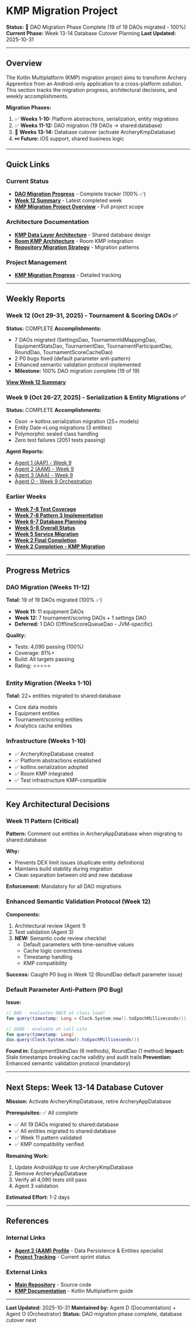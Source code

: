 # KMP Migration Project

**Status:** 🎉 DAO Migration Phase Complete (19 of 19 DAOs migrated - 100%)
**Current Phase:** Week 13-14 Database Cutover Planning
**Last Updated:** 2025-10-31

---

## Overview

The Kotlin Multiplatform (KMP) migration project aims to transform Archery Apprentice from an Android-only application to a cross-platform solution. This section tracks the migration progress, architectural decisions, and weekly accomplishments.

**Migration Phases:**
1. ✅ **Weeks 1-10:** Platform abstractions, serialization, entity migrations
2. ✅ **Weeks 11-12:** DAO migration (19 DAOs → shared:database)
3. 🔄 **Weeks 13-14:** Database cutover (activate ArcheryKmpDatabase)
4. ⏭️ **Future:** iOS support, shared business logic

---

## Quick Links

### Current Status
- **[DAO Migration Progress](DAO-Migration-Progress.md)** - Complete tracker (100% ✅)
- **[Week 12 Summary](Week-12-Summary.md)** - Latest completed week
- **[KMP Migration Project Overview](KMP%20Migration%20Project.md)** - Full project scope

### Architecture Documentation
- **[KMP Data Layer Architecture](Architecture/KMP%20Data%20Layer%20Architecture.md)** - Shared database design
- **[Room KMP Architecture](Architecture/Room%20KMP%20Architecture.md)** - Room KMP integration
- **[Repository Migration Strategy](Architecture/Repository%20Migration%20Strategy.md)** - Migration patterns

### Project Management
- **[KMP Migration Progress](Project-Management/KMP%20Migration%20Progress.md)** - Detailed tracking

---

## Weekly Reports

### Week 12 (Oct 29-31, 2025) - Tournament & Scoring DAOs ✅
**Status:** COMPLETE
**Accomplishments:**
- 7 DAOs migrated (SettingsDao, TournamentIdMappingDao, EquipmentStatsDao, TournamentDao, TournamentParticipantDao, RoundDao, TournamentScoreCacheDao)
- 2 P0 bugs fixed (default parameter anti-pattern)
- Enhanced semantic validation protocol implemented
- **Milestone:** 100% DAO migration complete (19 of 19)

**[View Week 12 Summary](Week-12-Summary.md)**

### Week 9 (Oct 26-27, 2025) - Serialization & Entity Migrations ✅
**Status:** COMPLETE
**Accomplishments:**
- Gson → kotlinx.serialization migration (25+ models)
- Entity Date→Long migrations (3 entities)
- Polymorphic sealed class handling
- Zero test failures (2051 tests passing)

**Agent Reports:**
- [Agent 1 (AAP) - Week 9](week-9/Agent-1-AAP-Week-9-Summary.md)
- [Agent 2 (AAM) - Week 9](week-9/Agent-2-AAM-Week-9-Summary.md)
- [Agent 3 (AAA) - Week 9](week-9/Agent-3-AAA-Week-9-Summary.md)
- [Agent O - Week 9 Orchestration](week-9/Agent-O-Week-9-Orchestration-Summary.md)

### Earlier Weeks
- **[Week 7-8 Test Coverage](Week%207-8%20Test%20Coverage.md)**
- **[Week 7-8 Pattern 3 Implementation](Week%207-8%20Pattern%203%20Implementation.md)**
- **[Week 6-7 Database Planning](Week%206-7%20Database%20Planning.md)**
- **[Week 5-8 Overall Status](Week%205-8%20Overall%20Status.md)**
- **[Week 5 Service Migration](Week%205%20Service%20Migration.md)**
- **[Week 2 Final Completion](Week%202%20Final%20Completion.md)**
- **[Week 2 Completion - KMP Migration](Week%202%20Completion%20-%20KMP%20Migration.md)**

---

## Progress Metrics

### DAO Migration (Weeks 11-12)
**Total:** 19 of 19 DAOs migrated (100% ✅)
- **Week 11:** 11 equipment DAOs
- **Week 12:** 7 tournament/scoring DAOs + 1 settings DAO
- **Deferred:** 1 DAO (OfflineScoreQueueDao - JVM-specific)

**Quality:**
- Tests: 4,090 passing (100%)
- Coverage: 81%+
- Build: All targets passing
- Rating: ⭐⭐⭐⭐⭐

### Entity Migration (Weeks 1-10)
**Total:** 22+ entities migrated to shared:database
- Core data models
- Equipment entities
- Tournament/scoring entities
- Analytics cache entities

### Infrastructure (Weeks 1-10)
- ✅ ArcheryKmpDatabase created
- ✅ Platform abstractions established
- ✅ kotlinx.serialization adopted
- ✅ Room KMP integrated
- ✅ Test infrastructure KMP-compatible

---

## Key Architectural Decisions

### Week 11 Pattern (Critical)
**Pattern:** Comment out entities in ArcheryAppDatabase when migrating to shared:database

**Why:**
- Prevents DEX limit issues (duplicate entity definitions)
- Maintains build stability during migration
- Clean separation between old and new database

**Enforcement:** Mandatory for all DAO migrations

### Enhanced Semantic Validation Protocol (Week 12)
**Components:**
1. Architectural review (Agent 1)
2. Test validation (Agent 3)
3. **NEW:** Semantic code review checklist
   - Default parameters with time-sensitive values
   - Cache logic correctness
   - Timestamp handling
   - KMP compatibility

**Success:** Caught P0 bug in Week 12 (RoundDao default parameter issue)

### Default Parameter Anti-Pattern (P0 Bug)
**Issue:**
```kotlin
// BAD - evaluates ONCE at class load!
fun query(timestamp: Long = Clock.System.now().toEpochMilliseconds())

// GOOD - evaluate at call site
fun query(timestamp: Long)
dao.query(Clock.System.now().toEpochMilliseconds())
```

**Found in:** EquipmentStatsDao (6 methods), RoundDao (1 method)
**Impact:** Stale timestamps breaking cache validity and audit trails
**Prevention:** Enhanced semantic validation protocol (mandatory)

---

## Next Steps: Week 13-14 Database Cutover

**Mission:** Activate ArcheryKmpDatabase, retire ArcheryAppDatabase

**Prerequisites:** ✅ All complete
- ✅ All 19 DAOs migrated to shared:database
- ✅ All entities migrated to shared:database
- ✅ Week 11 pattern validated
- ✅ KMP compatibility verified

**Remaining Work:**
1. Update AndroidApp to use ArcheryKmpDatabase
2. Remove ArcheryAppDatabase
3. Verify all 4,090 tests still pass
4. Agent 3 validation

**Estimated Effort:** 1-2 days

---

## References

### Internal Links
- **[Agent 2 (AAM) Profile](../agents/Agent-2-AAM.md)** - Data Persistence & Entities specialist
- **[Project Tracking](../project-tracking/)** - Current sprint status

### External Links
- **[Main Repository](https://github.com/blamechris/archery-apprentice)** - Source code
- **[KMP Documentation](https://kotlinlang.org/docs/multiplatform.html)** - Kotlin Multiplatform guide

---

**Last Updated:** 2025-10-31
**Maintained by:** Agent D (Documentation) + Agent O (Orchestrator)
**Status:** DAO migration phase complete, database cutover next
